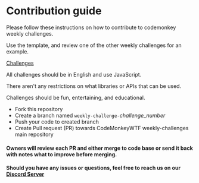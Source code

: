 # Contribution guide

Please follow these instructions on how to contribute to codemonkey weekly challenges.

Use the template, and review one of the other weekly challenges for an example.

[Challenges](https://github.com/codemonkeywtf/weekly-challenges/tree/master/codemonkeywtf)

All challenges should be in English and use JavaScript.

There aren't any restrictions on what libraries or APIs that can be used.

Challenges should be fun, entertaining, and educational.

- Fork this repository
- Create a branch named `weekly-challenge-`*challenge_number*
- Push your code to created branch
- Create Pull request (PR) towards CodeMonkeyWTF weekly-challenges main repository

#### Owners will review each PR and either merge to code base or send it back with notes what to improve before merging.

#### Should you have any issues or questions, feel free to reach us on our [Discord Server](https://discord.gg/S4UPTe4)
